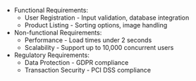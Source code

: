 - Functional Requirements:
  - User Registration - Input validation, database integration
  - Product Listing - Sorting options, image handling
- Non-functional Requirements:
  - Performance - Load times under 2 seconds
  - Scalability - Support up to 10,000 concurrent users
- Regulatory Requirements:
  - Data Protection - GDPR compliance
  - Transaction Security - PCI DSS compliance
